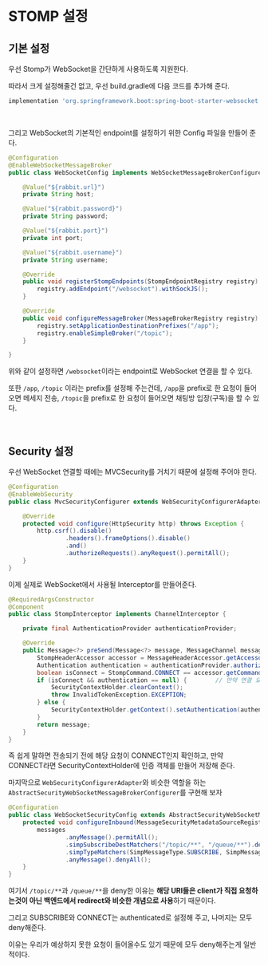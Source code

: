 # STOMP 설정

## 기본 설정

우선 Stomp가 WebSocket을 간단하게 사용하도록 지원한다.

따라서 크게 설정해줄건 없고, 우선 build.gradle에 다음 코드를 추가해 준다.

``` groovy
implementation 'org.springframework.boot:spring-boot-starter-websocket'
```

<br>

그리고 WebSocket의 기본적인 endpoint를 설정하기 위한 Config 파일을 만들어 준다.

```java
@Configuration
@EnableWebSocketMessageBroker
public class WebSocketConfig implements WebSocketMessageBrokerConfigurer {

    @Value("${rabbit.url}")
    private String host;

    @Value("${rabbit.password}")
    private String password;

    @Value("${rabbit.port}")
    private int port;

    @Value("${rabbit.username}")
    private String username;

    @Override
    public void registerStompEndpoints(StompEndpointRegistry registry) {
        registry.addEndpoint("/websocket").withSockJS();
    }

    @Override
    public void configureMessageBroker(MessageBrokerRegistry registry) {
        registry.setApplicationDestinationPrefixes("/app");
        registry.enableSimpleBroker("/topic");
    }

}
```

위와 같이 설정하면 `/websocket`이라는 endpoint로 WebSocket 연결을 할 수 있다.

또한 `/app`, `/topic` 이라는 prefix를 설정해 주는건데, `/app`을 prefix로 한 요청이 들어오면 메세지 전송, `/topic`을 prefix로 한 요청이 들어오면 채팅방 입장(구독)을 할 수 있다.

<br>

## Security 설정

우선 WebSocket 연결할 때에는 MVCSecurity를 거치기 때문에 설정해 주어야 한다.

```java
@Configuration
@EnableWebSecurity
public class MvcSecurityConfigurer extends WebSecurityConfigurerAdapter {

    @Override
    protected void configure(HttpSecurity http) throws Exception {
        http.csrf().disable()
                .headers().frameOptions().disable()
                .and()
                .authorizeRequests().anyRequest().permitAll();
    }
}
```

이제 실제로 WebSocket에서 사용될 Interceptor를 만들어준다.

```java
@RequiredArgsConstructor
@Component
public class StompInterceptor implements ChannelInterceptor {

    private final AuthenticationProvider authenticationProvider;

	@Override
    public Message<?> preSend(Message<?> message, MessageChannel messageChannel) {      // 메세지들이 통과하는 interceptor 로, send 이전에 거쳐간다.
        StompHeaderAccessor accessor = MessageHeaderAccessor.getAccessor(message, StompHeaderAccessor.class);       // Message 에서 Header 추출
        Authentication authentication = authenticationProvider.authorizeUser(accessor.getFirstNativeHeader("Authorization"));
        boolean isConnect = StompCommand.CONNECT == accessor.getCommand();
        if (isConnect && authentication == null) {        // 만약 연결 요청이고 토큰이 유효하지 않다면
            SecurityContextHolder.clearContext();
            throw InvalidTokenException.EXCEPTION;
        } else {
            SecurityContextHolder.getContext().setAuthentication(authentication);
        }
        return message;
    }
}
```

즉 쉽게 말하면 전송되기 전에 해당 요청이 CONNECT인지 확인하고, 만약 CONNECT라면 SecurityContextHolder에 인증 객체를 만들어 저장해 준다.

마지막으로 `WebSecurityConfigurerAdapter`와 비슷한 역할을 하는 `AbstractSecurityWebSocketMessageBrokerConfigurer`를 구현해 보자

```java
@Configuration
public class WebSocketSecurityConfig extends AbstractSecurityWebSocketMessageBrokerConfigurer {
    protected void configureInbound(MessageSecurityMetadataSourceRegistry messages) {
        messages
                .anyMessage().permitAll();
                .simpSubscribeDestMatchers("/topic/**", "/queue/**").denyAll()
                .simpTypeMatchers(SimpMessageType.SUBSCRIBE, SimpMessageType.CONNECT).authenticated()
                .anyMessage().denyAll();
    }
}
```

여기서 `/topic/**`과 `/queue/**`을 deny한 이유는 **해당 URI들은 client가 직접 요청하는것이 아닌 백엔드에서 redirect와 비슷한 개념으로 사용**하기 때문이다.

그리고 SUBSCRIBE와 CONNECT는 authenticated로 설정해 주고, 나머지는 모두 deny해준다.

이유는 우리가 예상하지 못한 요청이 들어올수도 있기 때문에 모두 deny해주는게 일반적이다.

